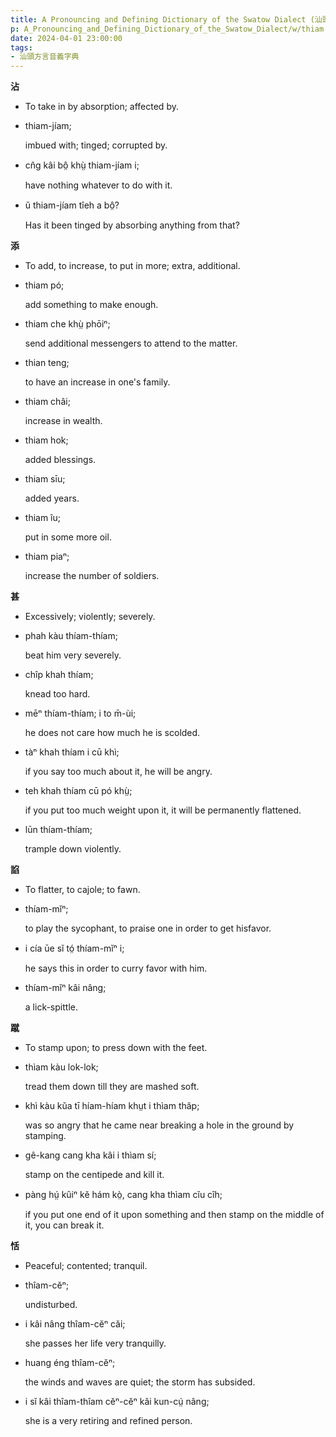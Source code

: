 ```yaml
---
title: A Pronouncing and Defining Dictionary of the Swatow Dialect (汕頭方言音義字典) / thiam
p: A_Pronouncing_and_Defining_Dictionary_of_the_Swatow_Dialect/w/thiam
date: 2024-04-01 23:00:00
tags: 
- 汕頭方言音義字典
---
```



**沾**
- To take in by absorption; affected by.

- thiam-jíam;

  imbued with; tinged; corrupted by.

- cn̂g kâi bô̤ khṳ̀ thiam-jíam i;

  have nothing whatever to do with it.

- ŭ thiam-jíam tîeh a bô̤?

  Has it been tinged by absorbing anything from that?

**添**
- To add, to increase, to put in more; extra, additional.

- thiam pó;

  add something to make enough.

- thiam che khṳ̀ phōiⁿ;

  send additional messengers to attend to the matter.

- thian teng;

  to have an increase in one's family.

- thiam châi;

  increase in wealth.

- thiam hok;

  added blessings.

- thiam sīu;

  added years.

- thiam îu;

  put in some more oil.

- thiam piaⁿ;

  increase the number of soldiers.

**甚**
- Excessively; violently; severely.

- phah kàu thíam-thíam;

  beat him very severely.

- chîp khah thíam;

  knead too hard.

- mēⁿ thíam-thíam; i to m̄-ùi;

  he does not care how much he is scolded.

- tàⁿ khah thíam i cū khì;

  if you say too much about it, he will be angry.

- teh khah thíam cū pó khṳ̀;

  if you put too much weight upon it, it will be permanently flattened.

- lūn thíam-thíam;

  trample down violently.

**諂**
- To flatter, to cajole; to fawn.

- thíam-mĭⁿ;

  to play the sycophant, to praise one in order to get hisfavor.

- i cía ūe sĭ tó̤ thíam-mĭⁿ i;

  he says this in order to curry favor with him.

- thíam-mĭⁿ kâi nâng;

  a lick-spittle.

**蹴**
- To stamp upon; to press down with the feet.

- thìam kàu lok-lok;

  tread them down till they are mashed soft.

- khì kàu kŭa tī híam-híam khṳt i thìam thâp;

  was so angry that he came near breaking a hole in the ground by stamping.

- gê-kang cang kha kâi i thìam sí;

  stamp on the centipede and kill it.

- pàng hṳ́ kûiⁿ kĕ hám kò̤, cang kha thìam cĭu cîh;

  if you put one end of it upon something and then stamp on the middle of it, you can break it.

**恬**
- Peaceful; contented; tranquil.

- thîam-cĕⁿ;

  undisturbed.

- i kâi nâng thîam-cĕⁿ căi;

  she passes her life very tranquilly.

- huang éng thîam-cĕⁿ;

  the winds and waves are quiet; the storm has subsided.

- i sĭ kâi thîam-thîam cĕⁿ-cĕⁿ kâi kun-cṳ́ nâng;

  she is a very retiring and refined person.